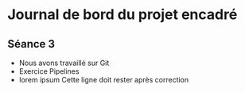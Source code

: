 # Journal de bord du projet encadré 
## Séance 3 
- Nous avons travaillé sur Git
- Exercice Pipelines
- lorem ipsum
Cette ligne doit rester après correction
